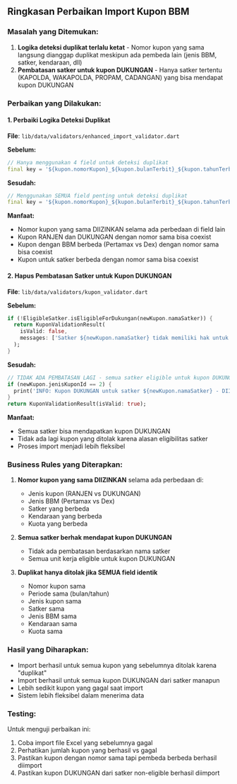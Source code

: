 ## Ringkasan Perbaikan Import Kupon BBM

### Masalah yang Ditemukan:
1. **Logika deteksi duplikat terlalu ketat** - Nomor kupon yang sama langsung dianggap duplikat meskipun ada pembeda lain (jenis BBM, satker, kendaraan, dll)
2. **Pembatasan satker untuk kupon DUKUNGAN** - Hanya satker tertentu (KAPOLDA, WAKAPOLDA, PROPAM, CADANGAN) yang bisa mendapat kupon DUKUNGAN

### Perbaikan yang Dilakukan:

#### 1. Perbaiki Logika Deteksi Duplikat
**File**: `lib/data/validators/enhanced_import_validator.dart`

**Sebelum:**
```dart
// Hanya menggunakan 4 field untuk deteksi duplikat
final key = '${kupon.nomorKupon}_${kupon.bulanTerbit}_${kupon.tahunTerbit}_${kupon.jenisKuponId}';
```

**Sesudah:**
```dart
// Menggunakan SEMUA field penting untuk deteksi duplikat
final key = '${kupon.nomorKupon}_${kupon.bulanTerbit}_${kupon.tahunTerbit}_${kupon.jenisKuponId}_${kupon.satkerId}_${kupon.jenisBbmId}_${kupon.kendaraanId}_${kupon.kuotaAwal}';
```

**Manfaat:**
- Nomor kupon yang sama DIIZINKAN selama ada perbedaan di field lain
- Kupon RANJEN dan DUKUNGAN dengan nomor sama bisa coexist
- Kupon dengan BBM berbeda (Pertamax vs Dex) dengan nomor sama bisa coexist
- Kupon untuk satker berbeda dengan nomor sama bisa coexist

#### 2. Hapus Pembatasan Satker untuk Kupon DUKUNGAN
**File**: `lib/data/validators/kupon_validator.dart`

**Sebelum:**
```dart
if (!EligibleSatker.isEligibleForDukungan(newKupon.namaSatker)) {
  return KuponValidationResult(
    isValid: false,
    messages: ['Satker ${newKupon.namaSatker} tidak memiliki hak untuk mendapatkan kupon DUKUNGAN'],
  );
}
```

**Sesudah:**
```dart
// TIDAK ADA PEMBATASAN LAGI - semua satker eligible untuk kupon DUKUNGAN
if (newKupon.jenisKuponId == 2) {
  print('INFO: Kupon DUKUNGAN untuk satker ${newKupon.namaSatker} - DIIZINKAN (pembatasan dihapus)');
}
return KuponValidationResult(isValid: true);
```

**Manfaat:**
- Semua satker bisa mendapatkan kupon DUKUNGAN
- Tidak ada lagi kupon yang ditolak karena alasan eligibilitas satker
- Proses import menjadi lebih fleksibel

### Business Rules yang Diterapkan:

1. **Nomor kupon yang sama DIIZINKAN** selama ada perbedaan di:
   - Jenis kupon (RANJEN vs DUKUNGAN)
   - Jenis BBM (Pertamax vs Dex)
   - Satker yang berbeda
   - Kendaraan yang berbeda
   - Kuota yang berbeda

2. **Semua satker berhak mendapat kupon DUKUNGAN**
   - Tidak ada pembatasan berdasarkan nama satker
   - Semua unit kerja eligible untuk kupon DUKUNGAN

3. **Duplikat hanya ditolak jika SEMUA field identik**
   - Nomor kupon sama
   - Periode sama (bulan/tahun)
   - Jenis kupon sama
   - Satker sama
   - Jenis BBM sama
   - Kendaraan sama
   - Kuota sama

### Hasil yang Diharapkan:
- Import berhasil untuk semua kupon yang sebelumnya ditolak karena "duplikat"
- Import berhasil untuk semua kupon DUKUNGAN dari satker manapun
- Lebih sedikit kupon yang gagal saat import
- Sistem lebih fleksibel dalam menerima data

### Testing:
Untuk menguji perbaikan ini:
1. Coba import file Excel yang sebelumnya gagal
2. Perhatikan jumlah kupon yang berhasil vs gagal
3. Pastikan kupon dengan nomor sama tapi pembeda berbeda berhasil diimport
4. Pastikan kupon DUKUNGAN dari satker non-eligible berhasil diimport